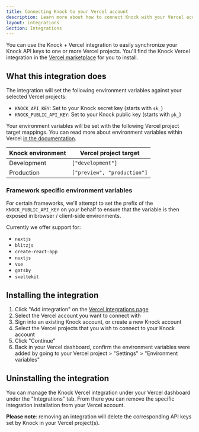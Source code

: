 ```yaml
---
title: Connecting Knock to your Vercel account
description: Learn more about how to connect Knock with your Vercel account.
layout: integrations
Section: Integrations
---
```


You can use the Knock + Vercel integration to easily synchronize your Knock API keys to one or more Vercel projects. You'll find the Knock Vercel integration in the [Vercel marketplace](https://vercel.com/integrations/knock) for you to install.

## What this integration does

The integration will set the following environment variables against your selected Vercel projects:

- `KNOCK_API_KEY`: Set to your Knock secret key (starts with `sk_`)
- `KNOCK_PUBLIC_API_KEY`: Set to your Knock public key (starts with `pk_`)

Your environment variables will be set with the following Vercel project target mappings. You can read more about environment variables within Vercel [in the documentation](https://vercel.com/docs/concepts/projects/environment-variables#environments).

| Knock environment | Vercel project target       |
| ----------------- | --------------------------- |
| Development       | `["development"]`           |
| Production        | `["preview", "production"]` |

### Framework specific environment variables

For certain frameworks, we'll attempt to set the prefix of the `KNOCK_PUBLIC_API_KEY` on your behalf to ensure that the variable is then exposed in browser / client-side environments.

Currently we offer support for:

- `nextjs`
- `blitzjs`
- `create-react-app`
- `nuxtjs`
- `vue`
- `gatsby`
- `sveltekit`

## Installing the integration

1. Click "Add integration" on the [Vercel integrations page](https://vercel.com/integrations/knock)
2. Select the Vercel account you want to connect with
3. Sign into an existing Knock account, or create a new Knock account
4. Select the Vercel projects that you wish to connect to your Knock account
5. Click "Continue"
6. Back in your Vercel dashboard, confirm the environment variables were added by going to your Vercel project > "Settings" > "Environment variables"

## Uninstalling the integration

You can manage the Knock Vercel integration under your Vercel dashboard under the "Integrations" tab. From there you can remove the specific integration installation from your Vercel account.

**Please note**: removing an integration will delete the corresponding API keys set by Knock in your Vercel project(s).
